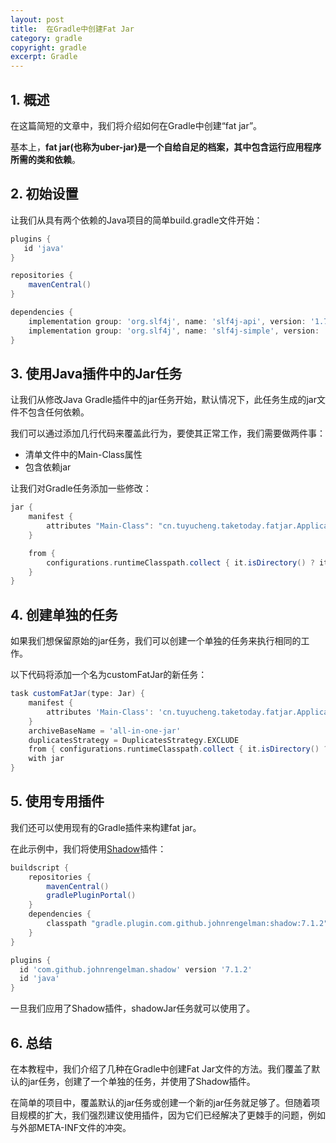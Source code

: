 ```yaml
---
layout: post
title:  在Gradle中创建Fat Jar
category: gradle
copyright: gradle
excerpt: Gradle
---
```


## 1. 概述

在这篇简短的文章中，我们将介绍如何在Gradle中创建“fat jar”。

基本上，**fat jar(也称为uber-jar)是一个自给自足的档案，其中包含运行应用程序所需的类和依赖**。

## 2. 初始设置

让我们从具有两个依赖的Java项目的简单build.gradle文件开始：

```groovy
plugins {
   id 'java'
}

repositories {
    mavenCentral()
}

dependencies {
    implementation group: 'org.slf4j', name: 'slf4j-api', version: '1.7.25'
    implementation group: 'org.slf4j', name: 'slf4j-simple', version: '1.7.25'
}
```

## 3. 使用Java插件中的Jar任务

让我们从修改Java Gradle插件中的jar任务开始，默认情况下，此任务生成的jar文件不包含任何依赖。

我们可以通过添加几行代码来覆盖此行为，要使其正常工作，我们需要做两件事：

- 清单文件中的Main-Class属性
- 包含依赖jar

让我们对Gradle任务添加一些修改：

```groovy
jar {
    manifest {
        attributes "Main-Class": "cn.tuyucheng.taketoday.fatjar.Application"
    }

    from {
        configurations.runtimeClasspath.collect { it.isDirectory() ? it : zipTree(it) }
    }
}
```

## 4. 创建单独的任务

如果我们想保留原始的jar任务，我们可以创建一个单独的任务来执行相同的工作。

以下代码将添加一个名为customFatJar的新任务：

```groovy
task customFatJar(type: Jar) {
    manifest {
        attributes 'Main-Class': 'cn.tuyucheng.taketoday.fatjar.Application'
    }
    archiveBaseName = 'all-in-one-jar'
    duplicatesStrategy = DuplicatesStrategy.EXCLUDE
    from { configurations.runtimeClasspath.collect { it.isDirectory() ? it : zipTree(it) } }
    with jar
}
```

## 5. 使用专用插件

我们还可以使用现有的Gradle插件来构建fat jar。

在此示例中，我们将使用[Shadow](https://github.com/johnrengelman/shadow)插件：

```groovy
buildscript {
    repositories {
        mavenCentral()
        gradlePluginPortal()
    }
    dependencies {
        classpath "gradle.plugin.com.github.johnrengelman:shadow:7.1.2"
    }
}
```

```groovy
plugins {
  id 'com.github.johnrengelman.shadow' version '7.1.2'
  id 'java'
}
```

一旦我们应用了Shadow插件，shadowJar任务就可以使用了。

## 6. 总结

在本教程中，我们介绍了几种在Gradle中创建Fat Jar文件的方法。我们覆盖了默认的jar任务，创建了一个单独的任务，并使用了Shadow插件。

在简单的项目中，覆盖默认的jar任务或创建一个新的jar任务就足够了。但随着项目规模的扩大，我们强烈建议使用插件，因为它们已经解决了更棘手的问题，例如与外部META-INF文件的冲突。